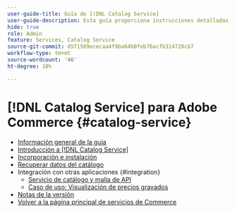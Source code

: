 ```yaml
---
user-guide-title: Guía de [!DNL Catalog Service]
user-guide-description: Esta guía proporciona instrucciones detalladas para usar  [!DNL Catalog Service] for Adobe Commerce.
hide: true
role: Admin
feature: Services, Catalog Service
source-git-commit: d5f1589ececaa4f9ba64b0feb76acfb314720cb7
workflow-type: tm+mt
source-wordcount: '46'
ht-degree: 10%

---
```


# [!DNL Catalog Service] para Adobe Commerce {#catalog-service}

- [Información general de la guía](guide-overview.md)
- [Introducción a  [!DNL Catalog Service]](overview.md)
- [Incorporación e instalación](installation.md)
- [Recuperar datos del catálogo](graphql-queries.md)
- Integración con otras aplicaciones {#integration}
   - [Servicio de catálogo y malla de API](mesh.md)
   - [Caso de uso: Visualización de precios gravados](taxes.md)
- [Notas de la versión](release-notes.md)
- [Volver a la página principal de servicios de Commerce](https://experienceleague.adobe.com/es/docs/commerce/user-guides/home)


